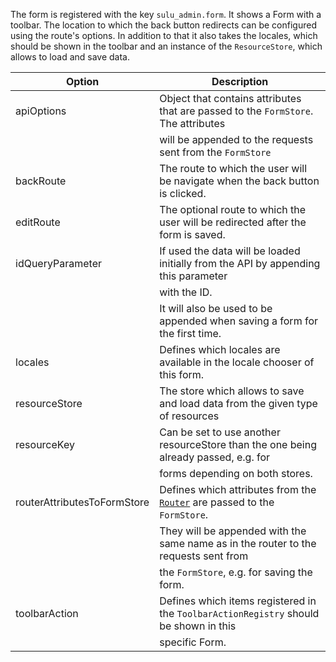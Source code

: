 The form is registered with the key `sulu_admin.form`. It shows a Form with a toolbar. The location to which the back
button redirects can be configured using the route's options. In addition to that it also takes the locales, which
should be shown in the toolbar and an instance of the `ResourceStore`, which allows to load and save data.

| Option                      | Description                                                                           |
|-----------------------------|---------------------------------------------------------------------------------------|
| apiOptions                  | Object that contains attributes that are passed to the `FormStore`. The attributes    |
|                             | will be appended to the requests sent from the `FormStore`                            |
| backRoute                   | The route to which the user will be navigate when the back button is clicked.         |
| editRoute                   | The optional route to which the user will be redirected after the form is saved.      |
| idQueryParameter            | If used the data will be loaded initially from the API by appending this parameter    |
|                             | with the ID.                                                                          |
|                             | It will also be used to be appended when saving a form for the first time.            |
| locales                     | Defines which locales are available in the locale chooser of this form.               |
| resourceStore               | The store which allows to save and load data from the given type of resources         |
| resourceKey                 | Can be set to use another resourceStore than the one being already passed, e.g. for   |
|                             | forms depending on both stores.                                                       |
| routerAttributesToFormStore | Defines which attributes from the [`Router`](#router) are passed to the `FormStore`.  |
|                             | They will be appended with the same name as in the router to the requests sent from   |
|                             | the `FormStore`, e.g. for saving the form.                                            |
| toolbarAction               | Defines which items registered in the `ToolbarActionRegistry` should be shown in this |
|                             | specific Form.
